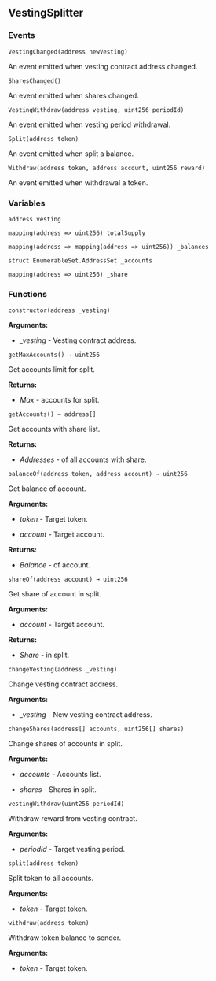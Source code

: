 ## VestingSplitter





### Events
```solidity
VestingChanged(address newVesting)
```

An event emitted when vesting contract address changed.



```solidity
SharesChanged()
```

An event emitted when shares changed.



```solidity
VestingWithdraw(address vesting, uint256 periodId)
```

An event emitted when vesting period withdrawal.



```solidity
Split(address token)
```

An event emitted when split a balance.



```solidity
Withdraw(address token, address account, uint256 reward)
```

An event emitted when withdrawal a token.




### Variables
```solidity
address vesting
```

```solidity
mapping(address => uint256) totalSupply
```

```solidity
mapping(address => mapping(address => uint256)) _balances
```

```solidity
struct EnumerableSet.AddressSet _accounts
```

```solidity
mapping(address => uint256) _share
```


### Functions
```solidity
constructor(address _vesting)
```





**Arguments:**
- *_vesting* - Vesting contract address.

```solidity
getMaxAccounts() → uint256
```

Get accounts limit for split.




**Returns:**
- *Max* - accounts for split.

```solidity
getAccounts() → address[]
```

Get accounts with share list.




**Returns:**
- *Addresses* - of all accounts with share.

```solidity
balanceOf(address token, address account) → uint256
```

Get balance of account.




**Arguments:**
- *token* - Target token.

- *account* - Target account.


**Returns:**
- *Balance* - of account.

```solidity
shareOf(address account) → uint256
```

Get share of account in split.




**Arguments:**
- *account* - Target account.


**Returns:**
- *Share* - in split.

```solidity
changeVesting(address _vesting)
```

Change vesting contract address.




**Arguments:**
- *_vesting* - New vesting contract address.

```solidity
changeShares(address[] accounts, uint256[] shares)
```

Change shares of accounts in split.




**Arguments:**
- *accounts* - Accounts list.

- *shares* - Shares in split.

```solidity
vestingWithdraw(uint256 periodId)
```

Withdraw reward from vesting contract.




**Arguments:**
- *periodId* - Target vesting period.

```solidity
split(address token)
```

Split token to all accounts.




**Arguments:**
- *token* - Target token.

```solidity
withdraw(address token)
```

Withdraw token balance to sender.




**Arguments:**
- *token* - Target token.

